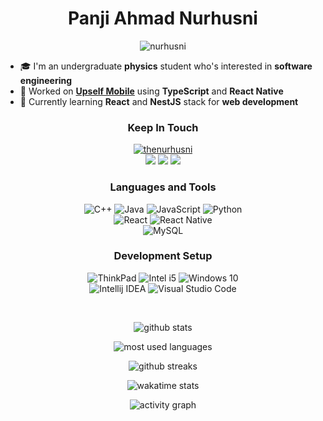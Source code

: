 <h1 align="center" font-weight="bold">Panji Ahmad Nurhusni</h1>

<p align="center"> 
    <img src="https://komarev.com/ghpvc/?username=nurhusni&style=flat&label=Profile+Views" alt="nurhusni" /> 
</p>

<!-- <p align="center">
    <strong>
        Hi 👋. I'm Panji, a self-taught developer who's about to start a career in web development.
    </strong>
</p> -->

- 🎓 I'm an undergraduate **physics** student who's interested in **software engineering**
- 🔭 Worked on **[Upself Mobile](https://github.com/Upself-ID/upself-mobile)** using **TypeScript** and **React Native**
- 🌱 Currently learning **React** and **NestJS** stack for **web development**

<h3 align="center">Keep In Touch</h3>
<p align="center">
    <!-- Twitter -->
    <a href="https://twitter.com/thenurhusni" target="blank"><img src="https://img.shields.io/twitter/follow/thenurhusni?logo=twitter&style=for-the-badge" alt="thenurhusni" /></a> 
    </br>
    <!-- Email and Social Media -->
    <a href="mailto:apanji6399@gmail.com"><img src="https://img.shields.io/badge/apanji6399@gmail.com-EA4335?style=for-the-badge&logo=gmail&logoColor=white" /></a>
    <a href="https://www.linkedin.com/in/panjiahmadn/"><img src="https://img.shields.io/badge/Panji Ahmad Nurhusni-%230A66C2.svg?style=for-the-badge&logo=linkedin&logoColor=white" /></a>
    <a href="https://t.me/thenurhusni"><img src="https://img.shields.io/badge/thenurhusni-26A5E4?style=for-the-badge&logo=telegram&logoColor=white" /></a>
    </br>
</p>

<h3 align="center">Languages and Tools</h3>
<p align="center"> 
    <!-- Programming Languages -->
    <img src="https://img.shields.io/badge/C++-%2300599C.svg?style=for-the-badge&logo=c%2B%2B&logoColor=white" alt="C++">
    <img src="https://img.shields.io/badge/Java-007396?style=for-the-badge&logo=java&logoColor=white" alt="Java"/>
    <img src="https://img.shields.io/badge/JavaScript-F7DF1E?style=for-the-badge&logo=javascript&logoColor=black" alt="JavaScript"/>
    <img src="https://img.shields.io/badge/Python-3776AB?style=for-the-badge&logo=python&logoColor=white" alt="Python"/>
    </br>
    <!-- Frameworks -->
    <img src="https://img.shields.io/badge/React-61DAFB?style=for-the-badge&logo=react&logoColor=black" alt="React"/>
    <img src="https://img.shields.io/badge/React_Native-61DAFB?style=for-the-badge&logo=react&logoColor=black" alt="React Native"/>
    <!-- <img src="https://img.shields.io/badge/Spring-%236DB33F.svg?style=for-the-badge&logo=spring&logoColor=white" alt="Spring"> -->
    </br>
    <!-- Database -->
    <img src="https://img.shields.io/badge/MySQL-%234479A1.svg?style=for-the-badge&logo=mysql&logoColor=white" alt="MySQL">
</p>

<h3 align="center">Development Setup</h3>
<p align="center">
    <!-- Hardware and OS -->
    <img src="https://img.shields.io/badge/ThinkPad-%23EE2624.svg?style=for-the-badge&logo=thinkpad&logoColor=white" alt="ThinkPad">
    <img src="https://img.shields.io/badge/Intel i5-%230071C5.svg?style=for-the-badge&logo=intel&logoColor=white" alt="Intel i5">
    <img src="https://img.shields.io/badge/Windows 10-%230078D6.svg?style=for-the-badge&logo=windows&logoColor=white" alt="Windows 10">
    </br>
    <!-- IDEs and Editors -->
    <img src="https://img.shields.io/badge/Intellij IDEA-%23000.svg?style=for-the-badge&logo=intellij%20idea&logoColor=white" alt="Intellij IDEA">
    <img src="https://img.shields.io/badge/VS Code-%23007ACC.svg?style=for-the-badge&logo=visual%20studio%20code&logoColor=white" alt="Visual Studio Code">
</p>

</br>

<!-- Stats -->
<p align="center">
    <img align="center" src="https://github-readme-stats.vercel.app/api?username=nurhusni&show_icons=true&locale=en&include_all_commits=true&theme=onedark&hide_border=true&count_private=true" alt="github stats" />
</p>

<p align="center">
    <img align="center" src="https://github-readme-stats.vercel.app/api/top-langs/?username=nurhusni&show_icons=true&locale=en&layout=compact&theme=onedark&hide_border=true&langs_count=10&hide=html,css" alt="most used languages" />
</p>

<p align="center">
    <img align="center" src="https://github-readme-streak-stats.herokuapp.com/?user=nurhusni&theme=onedark&hide_border=true" alt="github streaks" />
</p>

<p align="center">
    <img align="center" src="https://github-readme-stats.vercel.app/api/wakatime?username=remainHustling&layout=compact&theme=onedark&hide_border=true" alt="wakatime stats">
</p>

<p align="center"> 
    <img align="center" src="https://activity-graph.herokuapp.com/graph?username=nurhusni&theme=one-dark&hide_border=true" alt="activity graph">
</p>

<!--
    Icons are from simpleicons.org
    Badges are from shields.io
 -->
